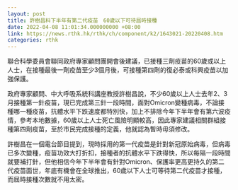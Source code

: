```yaml
---
layout: post
title: 許樹昌料下半年有第二代疫苗　60歲以下可待屆時接種
date: 2022-04-08 11:01:34.000000000 +08:00
link: https://news.rthk.hk/rthk/ch/component/k2/1643021-20220408.htm
categories: rthk
---
```


聯合科學委員會聯同政府專家顧問團開會後建議，已接種三劑疫苗的60歲或以上人士，在接種最後一劑疫苗至少3個月後，可接種第四劑的復必泰或科興疫苗以加強保護。

政府專家顧問、中大呼吸系統科講座教授許樹昌說，不少60歲以上人士去年2、3月接種第一針疫苗，現已完成第三針一段時間，面對Omicron變種病毒，不論接種哪一種疫苗，抗體水平下跌速度都特別快，加上不排除今年下半年會有第六波疫情，參考本地數據，60歲以上人士死亡風險明顯較高，因此專家建議相關群組接種第四劑疫苗，至於市民完成接種的定義，他就認為暫時毋須修改。

許樹昌在一個電台節目提到，現時採用的第一代疫苗是針對新冠原始病毒，但病毒已多次變種，疫苗功效大打折扣，接種者的抗體水平下跌得快，所以每隔一段時間就要補打針，但他相信今年下半年會有針對Omicron、保護率更高更持久的第二代疫苗面世，年底有機會在全球推出，60歲以下人士可等待第二代疫苗才接種，而屆時接種次數就不用太密。
